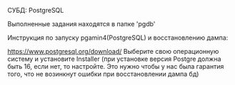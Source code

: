 СУБД: PostgreSQL



Выполненные задания находятся в папке 'pgdb'


Инструкция по запуску pgamin4(PostgreSQL) и восстановлению дампа:

https://www.postgresql.org/download/ 
Выберите свою операционную систему и установите Installer 
(при установке версия Postgre должна быть 16, если нет, то настройте. Это нужно чтобы у нас была гарантия того, что не возинкнут ошибки при восстановлении дампа бд)
